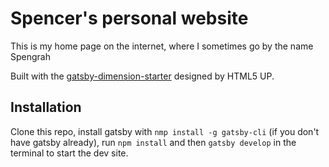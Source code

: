 # Spencer's personal website

This is my home page on the internet, where I sometimes go by the name Spengrah

Built with the [gatsby-dimension-starter](https://github.com/codebushi/gatsby-starter-dimension`) designed by HTML5 UP. 

## Installation

Clone this repo, install gatsby with `nmp install -g gatsby-cli` (if you don't have gatsby already), run `npm install` and then `gatsby develop` in the terminal to start the dev site.
